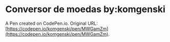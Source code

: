 # Conversor de moedas by:komgenski

A Pen created on CodePen.io. Original URL: [https://codepen.io/komgenski/pen/MWGamZm](https://codepen.io/komgenski/pen/MWGamZm).

